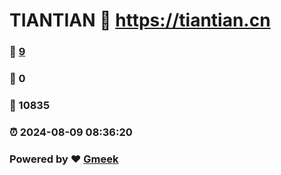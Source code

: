 # TIANTIAN :link: https://tiantian.cn 
### :page_facing_up: [9](https://tiantian.cn/tag.html) 
### :speech_balloon: 0 
### :hibiscus: 10835 
### :alarm_clock: 2024-08-09 08:36:20 
### Powered by :heart: [Gmeek](https://github.com/Meekdai/Gmeek)
